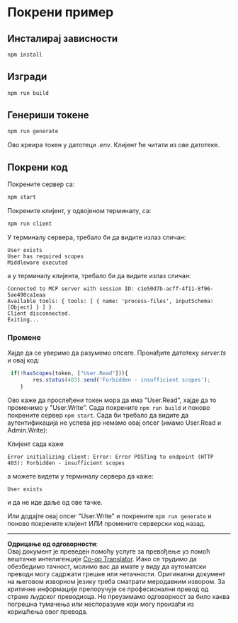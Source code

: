 <!--
CO_OP_TRANSLATOR_METADATA:
{
  "original_hash": "3880d89fa60abc699e1a17a82ae514ef",
  "translation_date": "2025-10-07T01:24:44+00:00",
  "source_file": "03-GettingStarted/11-simple-auth/solution/typescript/README.md",
  "language_code": "sr"
}
-->
# Покрени пример

## Инсталирај зависности

```sh
npm install
```

## Изгради

```sh
npm run build
```

## Генериши токене

```sh
npm run generate
```

Ово креира токен у датотеци *.env*. Клијент ће читати из ове датотеке.

## Покрени код

Покрените сервер са:

```sh
npm start
```

Покрените клијент, у одвојеном терминалу, са:

```sh
npm run client
```

У терминалу сервера, требало би да видите излаз сличан:

```text
User exists
User has required scopes
Middleware executed
```

а у терминалу клијента, требало би да видите излаз сличан:

```text
Connected to MCP server with session ID: c1e50d7b-acff-4f11-8f96-5ae490ca1eaa
Available tools: { tools: [ { name: 'process-files', inputSchema: [Object] } ] }
Client disconnected.
Exiting...
```

### Промене

Хајде да се уверимо да разумемо опсеге. Пронађите датотеку *server.ts* и овај код:

```typescript
 if(!hasScopes(token, ["User.Read"])){
        res.status(403).send('Forbidden - insufficient scopes');
    }
```

Ово каже да прослеђени токен мора да има "User.Read", хајде да то променимо у "User.Write". Сада покрените `npm run build` и поново покрените сервер `npm start`. Сада би требало да видите да аутентификација не успева јер немамо овај опсег (имамо User.Read и Admin.Write):

Клијент сада каже

```text
Error initializing client: Error: Error POSTing to endpoint (HTTP 403): Forbidden - insufficient scopes
```

а можете видети у терминалу сервера да каже:

```text
User exists
```

и да не иде даље од ове тачке.

Или додајте овај опсег "User.Write" и покрените `npm run generate` и поново покрените клијент ИЛИ промените серверски код назад.

---

**Одрицање од одговорности**:  
Овај документ је преведен помоћу услуге за превођење уз помоћ вештачке интелигенције [Co-op Translator](https://github.com/Azure/co-op-translator). Иако се трудимо да обезбедимо тачност, молимо вас да имате у виду да аутоматски преводи могу садржати грешке или нетачности. Оригинални документ на његовом изворном језику треба сматрати меродавним извором. За критичне информације препоручује се професионални превод од стране људског преводиоца. Не преузимамо одговорност за било каква погрешна тумачења или неспоразуме који могу произаћи из коришћења овог превода.